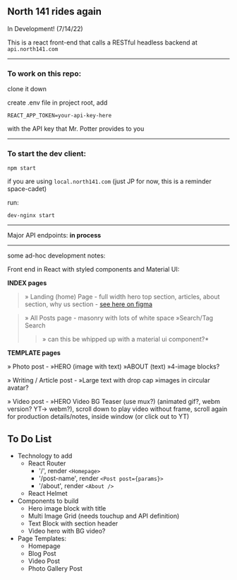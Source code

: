 ## North 141 rides again

In Development! (7/14/22)

This is a react front-end that calls a RESTful headless backend at `api.north141.com`

---
### To work on this repo:
clone it down

create .env file in project root, add 

`REACT_APP_TOKEN=your-api-key-here` 

with the API key that Mr. Potter provides to you

---

### To start the dev client:

`npm start`

if you are using `local.north141.com` (just JP for now, this is a reminder space-cadet)

run: 

`dev-nginx start`

---

Major API endpoints: **in process**


---
some ad-hoc development notes:

Front end in React with styled components and Material UI:

**INDEX pages**

> » Landing (home) Page - full width hero top section, articles, about section, why us section  - [see here on figma](https://www.figma.com/file/c1ORDWbGMv5l3os0HwlWjC/north-141---2022?node-id=0%3A1)

> » All Posts page - masonry with lots of white space »Search/Tag Search
>>  » can this be whipped up with a material ui component?*

**TEMPLATE pages**

» Photo post - »HERO (image with text) »ABOUT (text) »4-image blocks?

» Writing / Article post - »Large text with drop cap »images in circular avatar?

» Video post - »HERO Video BG Teaser (use mux?) (animated gif?, webm version? YT-> webm?), scroll down to play video without frame, scroll again for production details/notes, inside window (or click out to YT)


**To Do List**
---
+ Technology to add
  + React Router
    + '/', render `<Homepage>`
    + '/post-name', render `<Post post={params}>`
    + '/about', render `<About />`
  + React Helmet
+ Components to build
  + Hero image block with title
  + Multi Image Grid (needs touchup and API definition)
  + Text Block with section header
  + Video hero with BG video?
+ Page Templates:
  + Homepage
  + Blog Post
  + Video Post
  + Photo Gallery Post